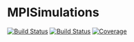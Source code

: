 # MPISimulations

[![Build Status](https://travis-ci.com/m.hofmann@uke.de/MPISimulations.jl.svg?branch=master)](https://travis-ci.com/m.hofmann@uke.de/MPISimulations.jl)
[![Build Status](https://ci.appveyor.com/api/projects/status/github/m.hofmann@uke.de/MPISimulations.jl?svg=true)](https://ci.appveyor.com/project/m.hofmann@uke.de/MPISimulations-jl)
[![Coverage](https://codecov.io/gh/m.hofmann@uke.de/MPISimulations.jl/branch/master/graph/badge.svg)](https://codecov.io/gh/m.hofmann@uke.de/MPISimulations.jl)
